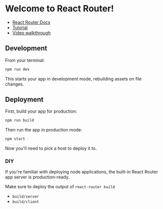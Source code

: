 # Welcome to React Router!

- [React Router Docs](https://reactrouter.com/home)
- [Tutorial](https://reactrouter.com/tutorials/address-book)
- [Video walkthrough](https://youtu.be/pw8FAg07kdo?si=aLvB1NYHF4DZJ7PP)

## Development

From your terminal:

```sh
npm run dev
```

This starts your app in development mode, rebuilding assets on file changes.

## Deployment

First, build your app for production:

```sh
npm run build
```

Then run the app in production mode:

```sh
npm start
```

Now you'll need to pick a host to deploy it to.

### DIY

If you're familiar with deploying node applications, the built-in React Router app server is production-ready.

Make sure to deploy the output of `react-router build`

- `build/server`
- `build/client`

